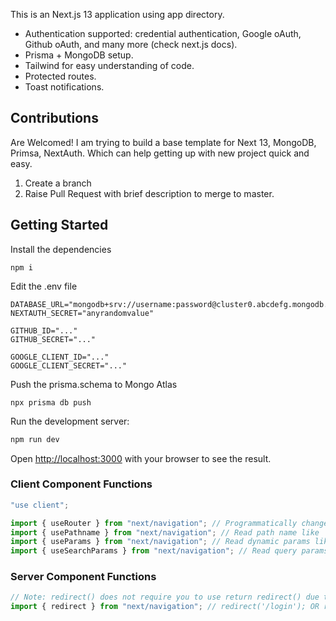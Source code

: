 This is an Next.js 13 application using app directory.

- Authentication supported: credential authentication, Google oAuth, Github oAuth, and many more (check next.js docs).
- Prisma + MongoDB setup.
- Tailwind for easy understanding of code.
- Protected routes.
- Toast notifications.

## Contributions

Are Welcomed!
I am trying to build a base template for Next 13, MongoDB, Primsa, NextAuth. Which can help getting up with new project quick and easy.

1. Create a branch
2. Raise Pull Request with brief description to merge to master.

## Getting Started

Install the dependencies

```
npm i
```

Edit the .env file

```
DATABASE_URL="mongodb+srv://username:password@cluster0.abcdefg.mongodb.net/test"
NEXTAUTH_SECRET="anyrandomvalue"

GITHUB_ID="..."
GITHUB_SECRET="..."

GOOGLE_CLIENT_ID="..."
GOOGLE_CLIENT_SECRET="..."
```

Push the prisma.schema to Mongo Atlas

```
npx prisma db push
```

Run the development server:

```bash
npm run dev
```

Open [http://localhost:3000](http://localhost:3000) with your browser to see the result.

### Client Component Functions

```js
"use client";

import { useRouter } from "next/navigation"; // Programmatically change routes inside Client Components.
import { usePathname } from "next/navigation"; // Read path name like '/blog/hello?v=2' => '/blog/hello'
import { useParams } from "next/navigation"; // Read dynamic params like /shop/[tag]/[item]
import { useSearchParams } from "next/navigation"; // Read query params `/dashboard?search=my-project`
```

### Server Component Functions

```js
// Note: redirect() does not require you to use return redirect() due to using the TypeScript never type.
import { redirect } from "next/navigation"; // redirect('/login'); OR redirect('notFound');
```
